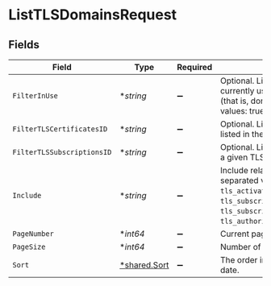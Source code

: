 # ListTLSDomainsRequest


## Fields

| Field                                                                                                                                                                                                                                  | Type                                                                                                                                                                                                                                   | Required                                                                                                                                                                                                                               | Description                                                                                                                                                                                                                            | Example                                                                                                                                                                                                                                |
| -------------------------------------------------------------------------------------------------------------------------------------------------------------------------------------------------------------------------------------- | -------------------------------------------------------------------------------------------------------------------------------------------------------------------------------------------------------------------------------------- | -------------------------------------------------------------------------------------------------------------------------------------------------------------------------------------------------------------------------------------- | -------------------------------------------------------------------------------------------------------------------------------------------------------------------------------------------------------------------------------------- | -------------------------------------------------------------------------------------------------------------------------------------------------------------------------------------------------------------------------------------- |
| `FilterInUse`                                                                                                                                                                                                                          | **string*                                                                                                                                                                                                                              | :heavy_minus_sign:                                                                                                                                                                                                                     | Optional. Limit the returned domains to those currently using Fastly to terminate TLS with SNI (that is, domains considered "in use") Permitted values: true, false.                                                                   |                                                                                                                                                                                                                                        |
| `FilterTLSCertificatesID`                                                                                                                                                                                                              | **string*                                                                                                                                                                                                                              | :heavy_minus_sign:                                                                                                                                                                                                                     | Optional. Limit the returned domains to those listed in the given TLS certificate's SAN list.                                                                                                                                          |                                                                                                                                                                                                                                        |
| `FilterTLSSubscriptionsID`                                                                                                                                                                                                             | **string*                                                                                                                                                                                                                              | :heavy_minus_sign:                                                                                                                                                                                                                     | Optional. Limit the returned domains to those for a given TLS subscription.                                                                                                                                                            |                                                                                                                                                                                                                                        |
| `Include`                                                                                                                                                                                                                              | **string*                                                                                                                                                                                                                              | :heavy_minus_sign:                                                                                                                                                                                                                     | Include related objects. Optional, comma-separated values. Permitted values: `tls_activations`, `tls_certificates`, `tls_subscriptions`, `tls_subscriptions.tls_authorizations`, and `tls_authorizations.globalsign_email_challenge`.<br/> |                                                                                                                                                                                                                                        |
| `PageNumber`                                                                                                                                                                                                                           | **int64*                                                                                                                                                                                                                               | :heavy_minus_sign:                                                                                                                                                                                                                     | Current page.                                                                                                                                                                                                                          | 1                                                                                                                                                                                                                                      |
| `PageSize`                                                                                                                                                                                                                             | **int64*                                                                                                                                                                                                                               | :heavy_minus_sign:                                                                                                                                                                                                                     | Number of records per page.                                                                                                                                                                                                            | 20                                                                                                                                                                                                                                     |
| `Sort`                                                                                                                                                                                                                                 | [*shared.Sort](../../models/shared/sort.md)                                                                                                                                                                                            | :heavy_minus_sign:                                                                                                                                                                                                                     | The order in which to list the results by creation date.                                                                                                                                                                               |                                                                                                                                                                                                                                        |